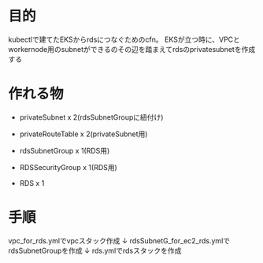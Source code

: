 # 目的
kubectlで建てたEKSからrdsにつなぐためのcfn。
EKSが立つ時に、VPCとworkernode用のsubnetができるのその辺を踏まえてrdsのprivatesubnetを作成する

# 作れる物
- privateSubnet x 2(rdsSubnetGroupに紐付け)
- privateRouteTable x 2(privateSubnet用)

- rdsSubnetGroup x 1(RDS用)

- RDSSecurityGroup x 1(RDS用)
- RDS x 1

# 手順
vpc_for_rds.ymlでvpcスタック作成
↓
rdsSubnetG_for_ec2_rds.ymlでrdsSubnetGroupを作成
↓
rds.ymlでrdsスタックを作成